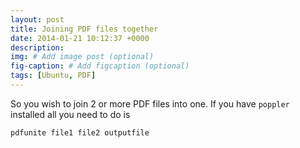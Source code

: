 ```yaml
---
layout: post
title: Joining PDF files together
date: 2014-01-21 10:12:37 +0000
description: 
img: # Add image post (optional)
fig-caption: # Add figcaption (optional)
tags: [Ubuntu, PDF]
---
```

So you wish to join 2 or more PDF files into one. If you have `poppler` installed all you need to do is

    pdfunite file1 file2 outputfile
